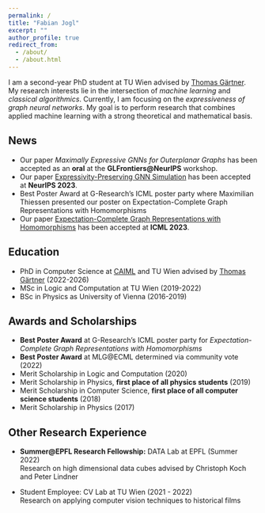 ```yaml
---
permalink: /
title: "Fabian Jogl"
excerpt: ""
author_profile: true
redirect_from:
  - /about/
  - /about.html
---
```


I am a second-year PhD student at TU Wien advised by [Thomas Gärtner](https://thomasgaertner.org/).
My research interests lie in the intersection of _machine learning_ and _classical algorithmics_.
Currently, I am focusing on the _expressiveness of graph neural networks_.
My goal is to perform research that combines applied machine learning with a
strong theoretical and mathematical basis.

## News
- Our paper _Maximally Expressive GNNs for Outerplanar Graphs_ has been accepted as an **oral** at the **GLFrontiers@NeurIPS** workshop.
- Our paper [Expressivity-Preserving GNN Simulation](https://neurips.cc/virtual/2023/poster/69926) has been accepted at **NeurIPS 2023**.
- Best Poster Award at G-Research’s ICML poster party where Maximilian Thiessen presented our poster on Expectation-Complete Graph Representations with Homomorphisms
- Our paper [Expectation-Complete Graph Representations with Homomorphisms](https://openreview.net/forum?id=ppgRPC14uI) has been accepted at **ICML 2023**.

## Education
- PhD in Computer Science at [CAIML](https://www.tuwien.at/caiml/) and TU Wien advised by [Thomas Gärtner](https://thomasgaertner.org/) (2022-2026)
- MSc in Logic and Computation at TU Wien (2019-2022)
- BSc in Physics as University of Vienna (2016-2019)

## Awards and Scholarships
- **Best Poster Award** at G-Research’s ICML poster party for _Expectation-Complete Graph Representations with Homomorphisms_
- **Best Poster Award** at MLG@ECML determined via community vote (2022)
- Merit Scholarship in Logic and Computation (2020)
- Merit Scholarship  in Physics, **first place of all physics students** (2019)
- Merit Scholarship  in Computer Science, **first place of all computer science students** (2018)
- Merit Scholarship  in Physics (2017)

## Other Research Experience
- **Summer@EPFL Research Fellowship:** DATA Lab at EPFL (Summer 2022)  
Research on high dimensional data cubes advised by Christoph Koch and Peter Lindner

- Student Employee: CV Lab at TU Wien (2021 - 2022)  
Research on applying computer vision techniques to historical films
